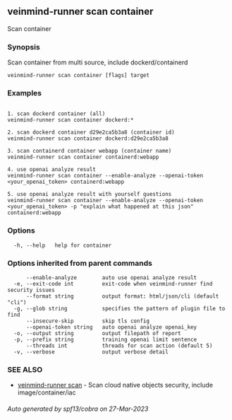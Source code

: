 ## veinmind-runner scan container

Scan container

### Synopsis

Scan container from multi source, include dockerd/containerd

```
veinmind-runner scan container [flags] target
```

### Examples

```

1. scan dockerd container (all)
veinmind-runner scan container dockerd:*

2. scan dockerd container d29e2ca5b3a8 (container id)
veinmind-runner scan container dockerd:d29e2ca5b3a8

3. scan containerd container webapp (container name)
veinmind-runner scan container containerd:webapp

4. use openai analyze result
veinmind-runner scan container --enable-analyze --openai-token <your_openai_token> containerd:webapp

5. use openai analyze result with yourself questions
veinmind-runner scan container --enable-analyze --openai-token <your_openai_token> -p "explain what happened at this json" containerd:webapp

```

### Options

```
  -h, --help   help for container
```

### Options inherited from parent commands

```
      --enable-analyze        auto use openai analyze result
  -e, --exit-code int         exit-code when veinmind-runner find security issues
      --format string         output format: html/json/cli (default "cli")
  -g, --glob string           specifies the pattern of plugin file to find
      --insecure-skip         skip tls config
      --openai-token string   auto openai analyze openai_key
  -o, --output string         output filepath of report
  -p, --prefix string         training openai limit sentence
      --threads int           threads for scan action (default 5)
  -v, --verbose               output verbose detail
```

### SEE ALSO

* [veinmind-runner scan](veinmind-runner_scan.md)	 - Scan cloud native objects security, include image/container/iac

###### Auto generated by spf13/cobra on 27-Mar-2023
